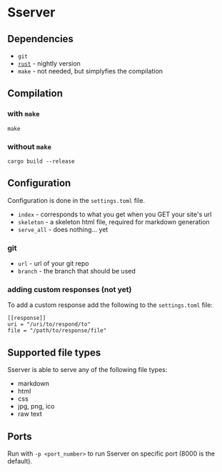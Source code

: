 # Sserver

## Dependencies
+ `git`
+ [`rust`](https://www.rust-lang.org/tools/install) - nightly version
+ `make` - not needed, but simplyfies the compilation

## Compilation
### with `make`
```shell
make
```
### without `make`
```shell
cargo build --release
```

## Configuration
Configuration is done in the `settings.toml` file.
+ `index` - corresponds to what you get when you GET your site's url
+ `skeleton` - a skeleton html file, required for markdown generation
+ `serve_all` - does nothing... yet
### git
+ `url` - url of your git repo
+ `branch` - the branch that should be used
### adding custom responses (not yet)
To add a custom response add the following to the `settings.toml` file:
```
[[response]]
uri = "/uri/to/respond/to"
file = "/path/to/response/file"
```

## Supported file types
Sserver is able to serve any of the following file types:
+ markdown
+ html
+ css
+ jpg, png, ico
+ raw text

## Ports
Run with `-p <port_number>` to run Sserver on specific port (8000 is the default).
